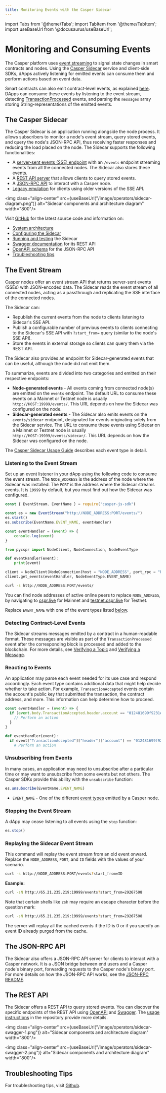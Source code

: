 ```yaml
---
title: Monitoring Events with the Casper Sidecar
---
```


import Tabs from '@theme/Tabs'; import TabItem from '@theme/TabItem';
import useBaseUrl from '@docusaurus/useBaseUrl';

<!--TODO once the Sidecar's feat-2.0 merges, update all related links to the dev branch.-->

# Monitoring and Consuming Events

The Casper platform uses [event streaming](../../operators/setup/node-events.md) to signal state changes in smart contracts and nodes. Using the [Casper Sidecar](#the-casper-sidecar) service and client-side SDKs, dApps actively listening for emitted events can consume them and perform actions based on event data.

Smart contracts can also emit contract-level events, as explained [here](../writing-onchain-code/emitting-contract-events.md). DApps can consume these events by listening to the event stream, detecting [TransactionProcessed](#deployprocessed) events, and parsing the `messages` array storing String-representations of the emitted events.

## The Casper Sidecar

The Casper Sidecar is an application running alongside the node process. It allows subscribers to monitor a node's event stream, query stored events, and query the node's JSON-RPC API, thus receiving faster responses and reducing the load placed on the node. The Sidecar supports the following functionalities:

* A [server-sent events (SSE) endpoint](https://github.com/casper-network/casper-sidecar/blob/feat-2.0/README.md#the-sse-server) with an `/events` endpoint streaming events from all the connected nodes. The Sidecar also stores these events.
* A [REST API server](https://github.com/casper-network/casper-sidecar/blob/feat-2.0/README.md#the-rest-api-server) that allows clients to query stored events.
* A [JSON-RPC API](https://github.com/casper-network/casper-sidecar/blob/feat-2.0/README.md#the-rpc-api-server) to interact with a Casper node.
* [Legacy emulation](https://github.com/casper-network/casper-sidecar/blob/feat-2.0/LEGACY_SSE_EMULATION.md) for clients using older versions of the SSE API.

<img class="align-center" src={useBaseUrl("/image/operators/sidecar-diagram.png")} alt="Sidecar components and architecture diagram" width="800"/>

Visit [GitHub](https://github.com/casper-network/casper-sidecar/) for the latest source code and information on:

* [System architecture](https://github.com/casper-network/casper-sidecar/blob/feat-2.0/README.md#system-components--architecture)
* [Configuring the Sidecar](https://github.com/casper-network/casper-sidecar/blob/feat-2.0/README.md#configuring-the-sidecar)
* [Running and testing](https://github.com/casper-network/casper-sidecar/blob/feat-2.0/README.md#running-and-testing-the-sidecar) the Sidecar
* [Swagger documentation](https://github.com/casper-network/casper-sidecar/blob/feat-2.0/README.md#swagger-documentation) for its REST API
* [OpenAPI schema](https://github.com/casper-network/casper-sidecar/blob/feat-2.0/README.md#openapi-specification) for the JSON-RPC API
* [Troubleshooting tips](https://github.com/casper-network/casper-sidecar/blob/feat-2.0/README.md#troubleshooting-tips)

## The Event Stream

Casper nodes offer an event stream API that returns server-sent events (SSEs) with JSON-encoded data. The Sidecar reads the event stream of all connected nodes, acting as a passthrough and replicating the SSE interface of the connected nodes.

The Sidecar can:
* Republish the current events from the node to clients listening to Sidecar's SSE API.
* Publish a configurable number of previous events to clients connecting to the Sidecar's SSE API with `?start_from=` query (similar to the node's SSE API).
* Store the events in external storage so clients can query them via the REST API.

The Sidecar also provides an endpoint for Sidecar-generated events that can be useful, although the node did not emit them. 

To summarize, events are divided into two categories and emitted on their respective endpoints:

- **Node-generated events** - All events coming from connected node(s) are emitted on the `events` endpoint. The default URL to consume these events on a Mainnet or Testnet node is usually `http://HOST:19999/events/`. This URL depends on how the Sidecar was configured on the node.
- **Sidecar-generated events** - The Sidecar also emits events on the `events/sidecar` endpoint, designated for events originating solely from the Sidecar service. The URL to consume these events using Sidecar on a Mainnet or Testnet node is usually `http://HOST:19999/events/sidecar/`. This URL depends on how the Sidecar was configured on the node.

The [Casper Sidecar Usage Guide](https://github.com/casper-network/casper-sidecar/blob/feat-2.0/USAGE.md) describes each event type in detail.

### Listening to the Event Stream

Set up an event listener in your dApp using the following code to consume the event stream. The `NODE_ADDRESS` is the address of the node where the Sidecar was installed. The `PORT` is the address where the Sidecar streams events. It is `19999` by default, but you must find out how the Sidecar was configured.

<Tabs>

<TabItem value="js" label="JavaScript">

```javascript
const { EventStream, EventName } = require("casper-js-sdk")

const es = new EventStream("http://NODE_ADDRESS:PORT/events/")
es.start()
es.subscribe(EventName.EVENT_NAME, eventHandler)

const eventHandler = (event) => {
    console.log(event)
}
```

</TabItem>

<TabItem value="python" label="Python">

```python
from pycspr import NodeClient, NodeConnection, NodeEventType

def eventHandler(event):
    print(event)

client = NodeClient(NodeConnection(host = "NODE_ADDRESS", port_rpc = "PORT"))
client.get_events(eventHandler, NodeEventType.EVENT_NAME)
```

</TabItem>

<TabItem value="curl" label="cURL">

```bash
curl -s http://NODE_ADDRESS:PORT/events/
```

</TabItem>

</Tabs>

You can find node addresses of active online peers to replace `NODE_ADDRESS`, by navigating to [cspr.live](https://cspr.live/tools/peers) for Mainnet and [testnet.cspr.live](https://testnet.cspr.live/tools/peers) for Testnet.

Replace `EVENT_NAME` with one of the event types listed [below](#event-types).


### Detecting Contract-Level Events

The Sidecar streams messages emitted by a contract in a human-readable format. These messages are visible as part of the `TransactionProcessed` event after the corresponding block is processed and added to the blockchain. For more details, see [Verifying a Topic](../writing-onchain-code/emitting-contract-events.md#verifying-a-topic) and [Verifying a Message](../writing-onchain-code/emitting-contract-events.md#verifying-a-message).


### Reacting to Events

An application may parse each event needed for its use case and respond accordingly. Each event type contains additional data that might help decide whether to take action. For example, `TransactionAccepted` events contain the account's public key that submitted the transaction, the contract address, and more. This information can help determine how to proceed.

<Tabs>

<TabItem value="js" label="JavaScript">

```javascript
const eventHandler = (event) => {
  if (event.body.TransactionAccepted.header.account == "012481699f9231e36ecf002675cd7186b48e6a735d10ec1b30f587ca716937752c") {
    // Perform an action
  }
}
```

</TabItem>

<TabItem value="python" label="Python">

```python
def eventHandler(event):
  if event["TransactionAccepted"]["header"]["account"] == "012481699f9231e36ecf002675cd7186b48e6a735d10ec1b30f587ca716937752c":
    # Perform an action
```

</TabItem>

</Tabs>

### Unsubscribing from Events

In many cases, an application may need to unsubscribe after a particular time or may want to unsubscribe from some events but not others. The Casper SDKs provide this ability with the `unsubscribe` function:

<Tabs>

<TabItem value="js" label="JavaScript">

```javascript
es.unsubscribe(EventName.EVENT_NAME)
```

</TabItem>

</Tabs>

- `EVENT_NAME` - One of the different [event types](#event-types) emitted by a Casper node.

### Stopping the Event Stream

A dApp may cease listening to all events using the `stop` function:

<Tabs>

<TabItem value="js" label="JavaScript">

```javascript
es.stop()
```

</TabItem>

</Tabs>

### Replaying the Sidecar Event Stream

This command will replay the event stream from an old event onward. Replace the `NODE_ADDRESS`, `PORT`, and `ID` fields with the values of your scenario.

<Tabs>

<TabItem value="curl" label="cURL">

```bash
curl -s http://NODE_ADDRESS:PORT/events?start_from=ID
```

**Example:**

```bash
curl -sN http://65.21.235.219:19999/events?start_from=29267508
```

Note that certain shells like `zsh` may require an escape character before the question mark:

```bash
curl -sN http://65.21.235.219:19999/events?start_from=29267508
```

</TabItem>

</Tabs>

The server will replay all the cached events if the ID is 0 or if you specify an event ID already purged from the cache.

## The JSON-RPC API

The Sidecar also offers a JSON-RPC API server for clients to interact with a Casper network. It is a JSON bridge between end users and a Casper node's binary port, forwarding requests to the Casper node's binary port. For more details on how the JSON-RPC API works, see the [JSON-RPC README](https://github.com/casper-network/casper-sidecar/blob/feat-2.0/json_rpc/README.md).

## The REST API

The Sidecar offers a REST API to query stored events. You can discover the specific endpoints of the REST API using [OpenAPI](https://github.com/casper-network/casper-sidecar/tree/feat-2.0?tab=readme-ov-file#openapi-specification) and [Swagger](https://github.com/casper-network/casper-sidecar/tree/feat-2.0?tab=readme-ov-file#swagger-documentation). The [usage instructions](https://github.com/casper-network/casper-sidecar/blob/feat-2.0/USAGE.md) in the repository provide more details.

<img class="align-center" src={useBaseUrl("/image/operators/sidecar-swagger-1.png")} alt="Sidecar components and architecture diagram" width="800"/>

<img class="align-center" src={useBaseUrl("/image/operators/sidecar-swagger-2.png")} alt="Sidecar components and architecture diagram" width="800"/>

## Troubleshooting Tips

For troubleshooting tips, visit [Github](https://github.com/casper-network/casper-sidecar/blob/feat-2.0/README.md#troubleshooting-tips).